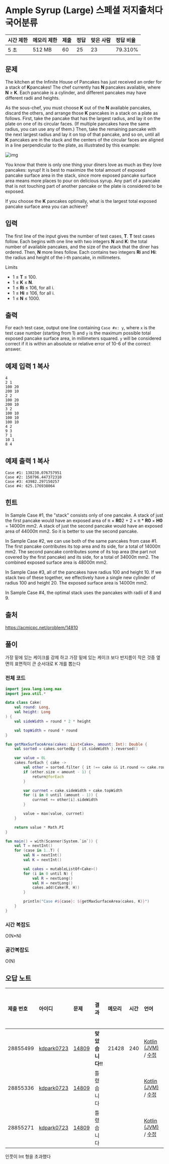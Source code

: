 # Ample Syrup (Large) 스페셜 저지출처다국어분류

| 시간 제한 | 메모리 제한 | 제출 | 정답 | 맞은 사람 | 정답 비율 |
| :-------- | :---------- | :--- | :--- | :-------- | :-------- |
| 5 초      | 512 MB      | 60   | 25   | 23        | 79.310%   |

## 문제

The kitchen at the Infinite House of Pancakes has just received an order for a stack of **K**pancakes! The chef currently has **N** pancakes available, where **N** ≥ **K**. Each pancake is a cylinder, and different pancakes may have different radii and heights.

As the sous-chef, you must choose **K** out of the **N** available pancakes, discard the others, and arrange those **K** pancakes in a stack on a plate as follows. First, take the pancake that has the largest radius, and lay it on the plate on one of its circular faces. (If multiple pancakes have the same radius, you can use any of them.) Then, take the remaining pancake with the next largest radius and lay it on top of that pancake, and so on, until all **K** pancakes are in the stack and the centers of the circular faces are aligned in a line perpendicular to the plate, as illustrated by this example:

![img](https://onlinejudgeimages.s3-ap-northeast-1.amazonaws.com/problem/14809/1.png)

You know that there is only one thing your diners love as much as they love pancakes: syrup! It is best to maximize the total amount of exposed pancake surface area in the stack, since more exposed pancake surface area means more places to pour on delicious syrup. Any part of a pancake that is not touching part of another pancake or the plate is considered to be exposed.

If you choose the **K** pancakes optimally, what is the largest total exposed pancake surface area you can achieve?

## 입력

The first line of the input gives the number of test cases, **T**. **T** test cases follow. Each begins with one line with two integers **N** and **K**: the total number of available pancakes, and the size of the stack that the diner has ordered. Then, **N** more lines follow. Each contains two integers **Ri** and **Hi**: the radius and height of the i-th pancake, in millimeters.

Limits

- 1 ≤ **T** ≤ 100.
- 1 ≤ **K** ≤ **N**.
- 1 ≤ **Ri** ≤ 106, for all i.
- 1 ≤ **Hi** ≤ 106, for all i.
- 1 ≤ **N** ≤ 1000.

## 출력

For each test case, output one line containing `Case #x: y`, where `x` is the test case number (starting from 1) and `y` is the maximum possible total exposed pancake surface area, in millimeters squared. `y` will be considered correct if it is within an absolute or relative error of 10-6 of the correct answer.

## 예제 입력 1 복사

```
4
2 1
100 20
200 10
2 2
100 20
200 10
3 2
100 10
100 10
100 10
4 2
9 3
7 1
10 1
8 4
```

## 예제 출력 1 복사

```
Case #1: 138230.076757951
Case #2: 150796.447372310
Case #3: 43982.297150257
Case #4: 625.176938064
```

## 힌트

In Sample Case #1, the "stack" consists only of one pancake. A stack of just the first pancake would have an exposed area of π × **R0**2 + 2 × π * **R0** × **H0** = 14000π mm2. A stack of just the second pancake would have an exposed area of 44000π mm2. So it is better to use the second pancake.

In Sample Case #2, we can use both of the same pancakes from case #1. The first pancake contributes its top area and its side, for a total of 14000π mm2. The second pancake contributes some of its top area (the part not covered by the first pancake) and its side, for a total of 34000π mm2. The combined exposed surface area is 48000π mm2.

In Sample Case #3, all of the pancakes have radius 100 and height 10. If we stack two of these together, we effectively have a single new cylinder of radius 100 and height 20. The exposed surface area is 14000π mm2.

In Sample Case #4, the optimal stack uses the pancakes with radii of 8 and 9.

## 출처

https://acmicpc.net/problem/14810



## 풀이

가장 밑에 있는 케이크를 강제 하고 가장 밑에 있는 케이크 보다 반지름이 작은 것중 옆면의 표면적이 큰 순서대로 K 개를 뽑는다



### 전체 코드

```kotlin
import java.lang.Long.max
import java.util.*

data class Cake(
    val round: Long,
    val height: Long
) {
    val sideWidth = round * 2 * height

    val topWidth = round * round
}

fun getMaxSurfaceArea(cakes: List<Cake>, amount: Int): Double {
    val sorted = cakes.sortedBy { it.sideWidth }.reversed()

    var value = 0L
    cakes.forEach { cake ->
        val other = sorted.filter { it !== cake && it.round <= cake.round }
        if (other.size < amount - 1) {
            return@forEach
        }

        var currnet = cake.sideWidth + cake.topWidth
        for (i in 0 until (amount - 1)) {
            currnet += other[i].sideWidth
        }

        value = max(value, currnet)
    }

    return value * Math.PI
}

fun main() = with(Scanner(System.`in`)) {
    val T = nextInt()
    for (case in 1..T) {
        val N = nextInt()
        val K = nextInt()

        val cakes = mutableListOf<Cake>()
        for (i in 0 until N) {
            val R = nextLong()
            val H = nextLong()
            cakes.add(Cake(R, H))
        }

        println("Case #${case}: ${getMaxSurfaceArea(cakes, K)}")
    }
}
```



### 시간 복잡도

O(N*N)

### 공간복잡도

O(N)



## 오답 노트

| 제출 번호 | 아이디                                                | 문제                                           | 결과             | 메모리 | 시간 | 언어                                                         | 코드 길이 | 제출한 시간                   |
| :-------- | :---------------------------------------------------- | :--------------------------------------------- | :--------------- | :----- | :--- | :----------------------------------------------------------- | :-------- | :---------------------------- |
| 28855499  | [kdpark0723](https://www.acmicpc.net/user/kdpark0723) | [14809](https://www.acmicpc.net/problem/14809) | **맞았습니다!!** | 21428  | 240  | [Kotlin (JVM)](https://www.acmicpc.net/source/28855499) / [수정](https://www.acmicpc.net/submit/14809/28855499) | 1125      | [2분 전](javascript:void(0);) |
| 28855336  | [kdpark0723](https://www.acmicpc.net/user/kdpark0723) | [14809](https://www.acmicpc.net/problem/14809) | 틀렸습니다       |        |      | [Kotlin (JVM)](https://www.acmicpc.net/source/28855336) / [수정](https://www.acmicpc.net/submit/14809/28855336) | 1117      | [6분 전](javascript:void(0);) |
| 28855271  | [kdpark0723](https://www.acmicpc.net/user/kdpark0723) | [14809](https://www.acmicpc.net/problem/14809) | 틀렸습니다       |        |      | [Kotlin (JVM)](https://www.acmicpc.net/source/28855271) / [수정](https://www.acmicpc.net/submit/14809/28855271) | 1129      | [8분 전](javascript:void(0);) |

인풋이 Int 형을 초과했다